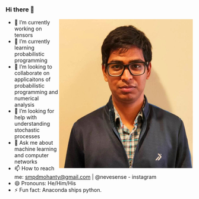 ### Hi there 👋

<span><img src="https://raw.githubusercontent.com/NeveIsa/neveisa/master/sampad.jpg" align='right'></img></span>
- 🔭 I’m currently working on tensors
- 🌱 I’m currently learning probabilistic programming
- 👯 I’m looking to collaborate on applicaitons of probabilistic programming and numerical analysis
- 🤔 I’m looking for help with understanding stochastic processes
- 💬 Ask me about machine learning and computer networks
- 📫 How to reach me: smpdmohanty@gmail.com | @nevesense - instagram
- 😄 Pronouns: He/Him/His
- ⚡ Fun fact: Anaconda ships python.

<!--
**NeveIsa/neveisa** is a ✨ _special_ ✨ repository because its `README.md` (this file) appears on your GitHub profile.

Here are some ideas to get you started:

- 🔭 I’m currently working on ...
- 🌱 I’m currently learning ...
- 👯 I’m looking to collaborate on ...
- 🤔 I’m looking for help with ...
- 💬 Ask me about ...
- 📫 How to reach me: ...
- 😄 Pronouns: ...
- ⚡ Fun fact: ...
-->
